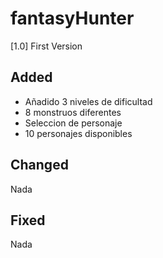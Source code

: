 # fantasyHunter

[1.0] First Version

<h2>Added</h2>

- Añadido 3 niveles de dificultad
- 8 monstruos diferentes
- Seleccion de personaje
- 10 personajes disponibles

<h2>Changed</h2>

Nada

<h2>Fixed</h2>

Nada


